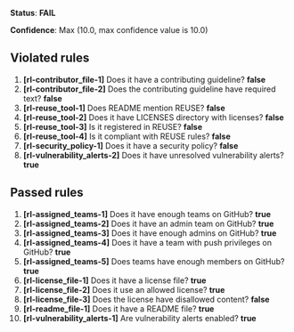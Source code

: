 **Status**: **FAIL**

**Confidence**: Max (10.0, max confidence value is 10.0)

## Violated rules

1.  **[rl-contributor_file-1]** Does it have a contributing guideline? **false**
1.  **[rl-contributor_file-2]** Does the contributing guideline have required text? **false**
1.  **[rl-reuse_tool-1]** Does README mention REUSE? **false**
1.  **[rl-reuse_tool-2]** Does it have LICENSES directory with licenses? **false**
1.  **[rl-reuse_tool-3]** Is it registered in REUSE? **false**
1.  **[rl-reuse_tool-4]** Is it compliant with REUSE rules? **false**
1.  **[rl-security_policy-1]** Does it have a security policy? **false**
1.  **[rl-vulnerability_alerts-2]** Does it have unresolved vulnerability alerts? **true**


## Passed rules

1.  **[rl-assigned_teams-1]** Does it have enough teams on GitHub? **true**
1.  **[rl-assigned_teams-2]** Does it have an admin team on GitHub? **true**
1.  **[rl-assigned_teams-3]** Does it have enough admins on GitHub? **true**
1.  **[rl-assigned_teams-4]** Does it have a team with push privileges on GitHub? **true**
1.  **[rl-assigned_teams-5]** Does teams have enough members on GitHub? **true**
1.  **[rl-license_file-1]** Does it have a license file? **true**
1.  **[rl-license_file-2]** Does it use an allowed license? **true**
1.  **[rl-license_file-3]** Does the license have disallowed content? **false**
1.  **[rl-readme_file-1]** Does it have a README file? **true**
1.  **[rl-vulnerability_alerts-1]** Are vulnerability alerts enabled? **true**



